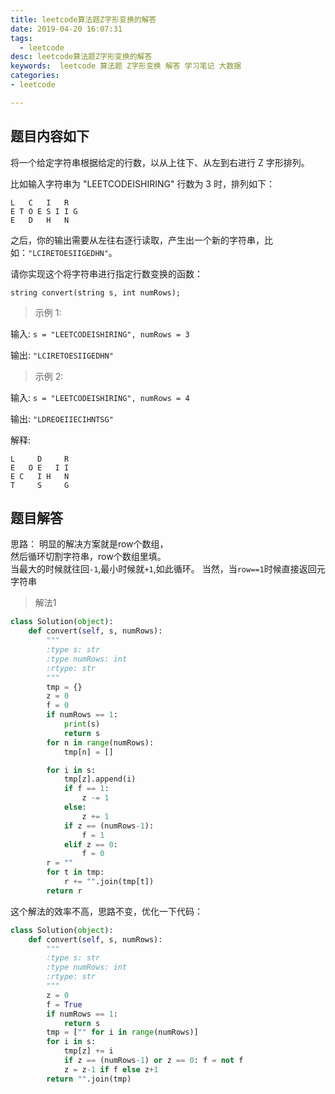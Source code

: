 ```yaml
---
title: leetcode算法题Z字形变换的解答
date: 2019-04-20 16:07:31
tags:
  - leetcode
desc: leetcode算法题Z字形变换的解答
keywords:  leetcode 算法题 Z字形变换 解答 学习笔记 大数据
categories:
- leetcode

---
```


## 题目内容如下
将一个给定字符串根据给定的行数，以从上往下、从左到右进行 Z 字形排列。

比如输入字符串为 "LEETCODEISHIRING" 行数为 3 时，排列如下：

```
L   C   I   R
E T O E S I I G
E   D   H   N
```

之后，你的输出需要从左往右逐行读取，产生出一个新的字符串，比如：`"LCIRETOESIIGEDHN"`。
<!--more-->

请你实现这个将字符串进行指定行数变换的函数：
```
string convert(string s, int numRows);
```
> 示例 1:

输入: `s = "LEETCODEISHIRING", numRows = 3`  

输出: `"LCIRETOESIIGEDHN"`   

> 示例 2: 

输入: `s = "LEETCODEISHIRING", numRows = 4 `  

输出: `"LDREOEIIECIHNTSG"`  

解释:
```
L     D     R
E   O E   I I
E C   I H   N
T     S     G
```

## 题目解答
思路：
明显的解决方案就是row个数组，  
然后循环切割字符串，row个数组里填。  
当最大的时候就往回`-1`,最小时候就`+1`,如此循环。
当然，当`row==1`时候直接返回元字符串


> 解法1

```python
class Solution(object):
    def convert(self, s, numRows):
        """
        :type s: str
        :type numRows: int
        :rtype: str
        """
        tmp = {}
        z = 0
        f = 0
        if numRows == 1:
            print(s)
            return s
        for n in range(numRows):
            tmp[n] = []

        for i in s:
            tmp[z].append(i)
            if f == 1:
                z -= 1
            else:
                z += 1
            if z == (numRows-1):
                f = 1
            elif z == 0:
                f = 0
        r = ""
        for t in tmp:
            r += "".join(tmp[t])
        return r
```
这个解法的效率不高，思路不变，优化一下代码：
```python
class Solution(object):
    def convert(self, s, numRows):
        """
        :type s: str
        :type numRows: int
        :rtype: str
        """
        z = 0
        f = True
        if numRows == 1:
            return s
        tmp = ["" for i in range(numRows)]
        for i in s:
            tmp[z] += i
            if z == (numRows-1) or z == 0: f = not f
            z = z-1 if f else z+1
        return "".join(tmp)
```